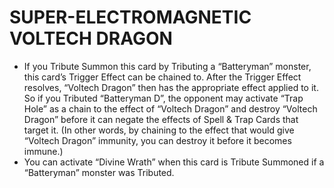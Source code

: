 # SUPER-ELECTROMAGNETIC VOLTECH DRAGON

*   If you Tribute Summon this card by Tributing a “Batteryman” monster, this card’s Trigger Effect can be chained to. After the Trigger Effect resolves, “Voltech Dragon” then has the appropriate effect applied to it. So if you Tributed “Batteryman D”, the opponent may activate “Trap Hole” as a chain to the effect of “Voltech Dragon” and destroy “Voltech Dragon” before it can negate the effects of Spell & Trap Cards that target it. (In other words, by chaining to the effect that would give “Voltech Dragon” immunity, you can destroy it before it becomes immune.)
*   You can activate “Divine Wrath” when this card is Tribute Summoned if a “Batteryman” monster was Tributed.
